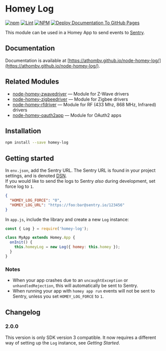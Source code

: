 # Homey Log

[![npm](https://img.shields.io/npm/v/homey-log)](https://www.npmjs.com/package/homey-log) [![Lint](https://github.com/athombv/node-homey-log/actions/workflows/lint.yml/badge.svg?branch=master)](https://github.com/athombv/node-homey-log/actions/workflows/lint.yml) [![NPM](https://github.com/athombv/node-homey-log/actions/workflows/deploy.yml/badge.svg)](https://github.com/athombv/node-homey-log/actions/workflows/deploy.yml) [![Deploy Documentation To GitHub Pages](https://github.com/athombv/node-homey-log/actions/workflows/docs.yml/badge.svg?branch=master)](https://github.com/athombv/node-homey-log/actions/workflows/docs.yml)

This module can be used in a Homey App to send events to [Sentry](http://sentry.io/).

## Documentation

Documentation is available at [https://athombv.github.io/node-homey-log/](https://athombv.github.io/node-homey-log/).

## Related Modules

* [node-homey-zwavedriver](https://athombv.github.io/node-homey-zwavedriver) — Module for Z-Wave drivers
* [node-homey-zigbeedriver](https://athombv.github.io/node-homey-zigbeedriver) — Module for Zigbee drivers
* [node-homey-rfdriver](https://athombv.github.io/node-homey-rfdriver) — Module for RF (433 Mhz, 868 MHz, Infrared) drivers
* [node-homey-oauth2app](https://athombv.github.io/node-homey-oauth2app) — Module for OAuth2 apps

## Installation

```bash
npm install --save homey-log
```

## Getting started

In `env.json`, add the Sentry URL. The Sentry URL is found in your project settings, and is denoted [DSN](https://docs.sentry.io/platforms/node).  
If you would like to send the logs to Sentry *also* during development, set force log to `1`.

```json
{
  "HOMEY_LOG_FORCE": "0",
  "HOMEY_LOG_URL": "https://foo:bar@sentry.io/123456"
}
```

In `app.js`, include the library and create a new `Log` instance:

```js
const { Log } = require('homey-log');

class MyApp extends Homey.App {
  onInit() {
    this.homeyLog = new Log({ homey: this.homey });
  }
}
```

### Notes

* When your app crashes due to an `uncaughtException` or `unhandledRejection`, this will automatically be sent to Sentry.
* When running your app with `homey app run` events will not be sent to Sentry, unless you set `HOMEY_LOG_FORCE` to `1`.

## Changelog
### 2.0.0

This version is only SDK version 3 compatible. It now requires a different way of setting up the `Log` instance, see _Getting Started_.
